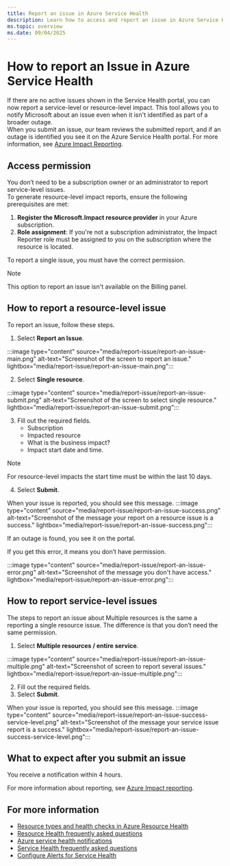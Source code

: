```yaml
---
title: Report an issue in Azure Service Health 
description: Learn how to access and report an issue in Azure Service Health.
ms.topic: overview
ms.date: 09/04/2025
---
```


# How to report an Issue in Azure Service Health

If there are no active issues shown in the Service Health portal, you can now report a service-level or resource-level impact. This tool allows you to notify Microsoft about an issue even when it isn't identified as part of a broader outage.<br>
When you submit an issue, our team reviews the submitted report, and if an outage is identified you see it on the Azure Service Health portal. For more information, see [Azure Impact Reporting](/azure/azure-impact-reporting).

## Access permission

You don’t  need to be a subscription owner or an administrator to report service-level issues.<br>
To generate resource-level impact reports, ensure the following prerequisites are met:

1. **Register the Microsoft.Impact resource provider** in your Azure subscription.
1. **Role assignment**: If you're not a subscription administrator, the Impact Reporter role must be assigned to you on the subscription where the resource is located.


To report a single issue, you must have the correct permission.

>[!NOTE]
>This option to report an issue isn't available on the Billing panel.

## How to report a resource-level issue



To report an issue, follow these steps.
1. Select **Report an Issue**.

:::image type="content" source="media/report-issue/report-an-issue-main.png" alt-text="Screenshot of the screen to report an issue." lightbox="media/report-issue/report-an-issue-main.png":::

2. Select **Single resource**.

:::image type="content" source="media/report-issue/report-an-issue-submit.png" alt-text="Screenshot of the screen to select single resource." lightbox="media/report-issue/report-an-issue-submit.png":::

3. Fill out the required fields.
    - Subscription
    - Impacted resource
    - What is the business impact?
    - Impact start date and time.

>[!NOTE]
> For resource-level impacts the start time must be within the last 10 days.

4. Select **Submit**.

When your issue is reported, you should see this message. 
:::image type="content" source="media/report-issue/report-an-issue-success.png" alt-text="Screenshot of the message your report on a resource issue is a success." lightbox="media/report-issue/report-an-issue-success.png":::

If an outage is found, you see it on the portal.

If you get this error, it means you don’t have permission.

:::image type="content" source="media/report-issue/report-an-issue-error.png" alt-text="Screenshot of the message you don't have access." lightbox="media/report-issue/report-an-issue-error.png":::

## How to report service-level issues

The steps to report an issue about Multiple resources is the same a reporting a single resource issue. The difference is that you don’t need the same permission.

1. Select **Multiple resources / entire service**.

:::image type="content" source="media/report-issue/report-an-issue-multiple.png" alt-text="Screenshot of screen to report several issues." lightbox="media/report-issue/report-an-issue-multiple.png":::

2. Fill out the required fields.
1. Select **Submit**.

When your issue is reported, you should see this message. 
:::image type="content" source="media/report-issue/report-an-issue-success-service-level.png" alt-text="Screenshot of the message your service issue report is a success." lightbox="media/report-issue/report-an-issue-success-service-level.png":::

## What to expect after you submit an issue
You receive a notification within 4 hours.

For more information about reporting, see [Azure Impact reporting](/azure/azure-impact-reporting/view-impact-insights).

## For more information

-  [Resource types and health checks in Azure Resource Health](resource-health-checks-resource-types.md)
-  [Resource Health frequently asked questions](resource-health-faq.yml)
-  [Azure service health notifications](service-health-notifications-properties.md)
-  [Service Health frequently asked questions](service-health-faq.yml)
-  [Configure Alerts for Service Health](./alerts-activity-log-service-notifications-portal.md) 
